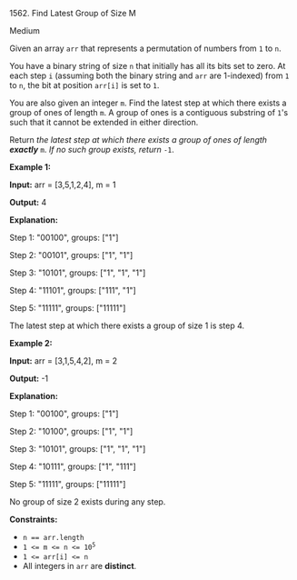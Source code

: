 1562\. Find Latest Group of Size M

Medium

Given an array `arr` that represents a permutation of numbers from `1` to `n`.

You have a binary string of size `n` that initially has all its bits set to zero. At each step `i` (assuming both the binary string and `arr` are 1-indexed) from `1` to `n`, the bit at position `arr[i]` is set to `1`.

You are also given an integer `m`. Find the latest step at which there exists a group of ones of length `m`. A group of ones is a contiguous substring of `1`'s such that it cannot be extended in either direction.

Return _the latest step at which there exists a group of ones of length **exactly**_ `m`. _If no such group exists, return_ `-1`.

**Example 1:**

**Input:** arr = [3,5,1,2,4], m = 1

**Output:** 4

**Explanation:** 

Step 1: "00100", groups: ["1"] 

Step 2: "00101", groups: ["1", "1"] 

Step 3: "10101", groups: ["1", "1", "1"] 

Step 4: "11101", groups: ["111", "1"] 

Step 5: "11111", groups: ["11111"] 

The latest step at which there exists a group of size 1 is step 4.

**Example 2:**

**Input:** arr = [3,1,5,4,2], m = 2

**Output:** -1

**Explanation:** 

Step 1: "00100", groups: ["1"] 

Step 2: "10100", groups: ["1", "1"] 

Step 3: "10101", groups: ["1", "1", "1"] 

Step 4: "10111", groups: ["1", "111"] 

Step 5: "11111", groups: ["11111"]

No group of size 2 exists during any step.

**Constraints:**

*   `n == arr.length`
*   <code>1 <= m <= n <= 10<sup>5</sup></code>
*   `1 <= arr[i] <= n`
*   All integers in `arr` are **distinct**.